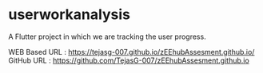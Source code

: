 # userworkanalysis

A Flutter project in which we are tracking the user progress.

WEB Based URL : https://tejasg-007.github.io/zEEhubAssesment.github.io/
GitHub URL    : https://github.com/TejasG-007/zEEhubAssesment.github.io
